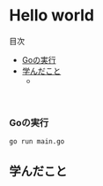 # Hello world

<!-- START doctoc generated TOC please keep comment here to allow auto update -->
<!-- DON'T EDIT THIS SECTION, INSTEAD RE-RUN doctoc TO UPDATE -->
目次

  - [Goの実行](#go%E3%81%AE%E5%AE%9F%E8%A1%8C)
- [学んだこと](#%E5%AD%A6%E3%82%93%E3%81%A0%E3%81%93%E3%81%A8)
  - [](#)

<!-- END doctoc generated TOC please keep comment here to allow auto update -->
<br>

### Goの実行
```
go run main.go
```

## 学んだこと
### 
```go
```

<br>

